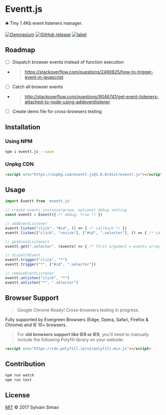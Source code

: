 # Eventt.js

🛎️ Tiny 1.4Kb event listeners manager.


[![Gemnasium](https://img.shields.io/gemnasium/maoosi/eventt.js.svg)](https://github.com/maoosi/eventt.js) [![GitHub release](https://img.shields.io/github/release/maoosi/eventt.js.svg)](https://github.com/maoosi/eventt.js)  [![label](https://img.shields.io/github/issues-raw/badges/maoosi/eventt.js.svg)](https://github.com/maoosi/eventt.js)


## Roadmap

- [ ] Dispatch browser events instead of function execution
- > https://stackoverflow.com/questions/2490825/how-to-trigger-event-in-javascript
- [ ] Catch all browser events
- > http://stackoverflow.com/questions/9046741/get-event-listeners-attached-to-node-using-addeventlistener
- [ ] Create demo file for cross-browsers testing


## Installation

### Using NPM

```bash
npm i eventt.js --save
```

### Unpkg CDN

```html
<script src="https://unpkg.com/eventt.js@1.0.0/dist/eventt.js"></script>
```


## Usage

```javascript
import Eventt from 'eventt.js'

// create events instance/group, optional debug setting
const eventt = Eventt({ /* debug: true */ })

// addEventListener
eventt.listen("click", "#id", () => { /* callback */ })
eventt.listen(["click", "resize"], ["#id", ".selector"], () => { /* callback */ }, { /* opts */ })

// getEventListeners
eventt.get(".selector", (events) => { /* first argument = events array */ })

// dispatchEvent
eventt.trigger("click", "*")
eventt.trigger("*", ["#id", ".selector"])

// removeEventListener
eventt.unlisten("click", "*")
eventt.unlisten("*", ".selector")
```


## Browser Support

> Google Chrome Ready! Cross-browsers testing in progress.

Fully supported by Evergreen Browsers (Edge, Opera, Safari, Firefox & Chrome) and IE 10+ browsers.

> For **old browsers support like IE8 or IE9**, you'll need to manually include the following Polyfill library on your website:
>
```html
<script src="https://cdn.polyfill.io/v2/polyfill.min.js"></script>
```


## Contribution

```bash
npm run watch
npm run test
```


## License

[MIT](https://github.com/maoosi/eventt.js/blob/master/LICENSE.md) © 2017 Sylvain Simao
